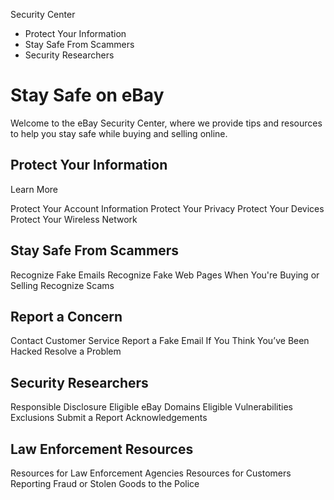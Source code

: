 Security Center

  * Protect Your Information 
  * Stay Safe From Scammers 
  * Security Researchers 

# Stay Safe on eBay

Welcome to the eBay Security Center, where we provide tips and resources to help
you stay safe while buying and selling online.

## Protect Your Information

Learn More

Protect Your Account Information Protect Your Privacy Protect Your Devices
Protect Your Wireless Network

## Stay Safe From Scammers

Recognize Fake Emails Recognize Fake Web Pages When You're Buying or Selling
Recognize Scams

## Report a Concern

Contact Customer Service Report a Fake Email If You Think You’ve Been Hacked
Resolve a Problem

## Security Researchers

Responsible Disclosure Eligible eBay Domains Eligible Vulnerabilities Exclusions
Submit a Report Acknowledgements

## Law Enforcement Resources

Resources for Law Enforcement Agencies Resources for Customers Reporting Fraud
or Stolen Goods to the Police

